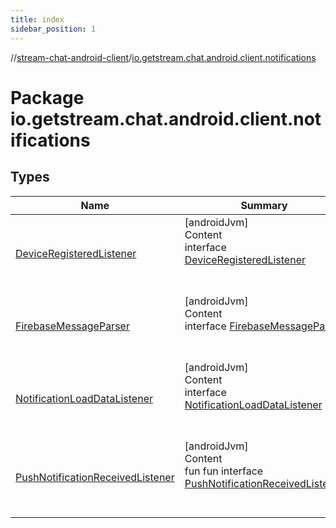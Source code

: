 ```yaml
---
title: index
sidebar_position: 1
---
```

//[stream-chat-android-client](../../index.md)/[io.getstream.chat.android.client.notifications](index.md)



# Package io.getstream.chat.android.client.notifications  


## Types  
  
|  Name |  Summary | 
|---|---|
| <a name="io.getstream.chat.android.client.notifications/DeviceRegisteredListener///PointingToDeclaration/"></a>[DeviceRegisteredListener](DeviceRegisteredListener/index.md)| <a name="io.getstream.chat.android.client.notifications/DeviceRegisteredListener///PointingToDeclaration/"></a>[androidJvm]  <br/>Content  <br/>interface [DeviceRegisteredListener](DeviceRegisteredListener/index.md)  <br/><br/><br/>|
| <a name="io.getstream.chat.android.client.notifications/FirebaseMessageParser///PointingToDeclaration/"></a>[FirebaseMessageParser](FirebaseMessageParser/index.md)| <a name="io.getstream.chat.android.client.notifications/FirebaseMessageParser///PointingToDeclaration/"></a>[androidJvm]  <br/>Content  <br/>interface [FirebaseMessageParser](FirebaseMessageParser/index.md)  <br/><br/><br/>|
| <a name="io.getstream.chat.android.client.notifications/NotificationLoadDataListener///PointingToDeclaration/"></a>[NotificationLoadDataListener](NotificationLoadDataListener/index.md)| <a name="io.getstream.chat.android.client.notifications/NotificationLoadDataListener///PointingToDeclaration/"></a>[androidJvm]  <br/>Content  <br/>interface [NotificationLoadDataListener](NotificationLoadDataListener/index.md)  <br/><br/><br/>|
| <a name="io.getstream.chat.android.client.notifications/PushNotificationReceivedListener///PointingToDeclaration/"></a>[PushNotificationReceivedListener](PushNotificationReceivedListener/index.md)| <a name="io.getstream.chat.android.client.notifications/PushNotificationReceivedListener///PointingToDeclaration/"></a>[androidJvm]  <br/>Content  <br/>fun fun interface [PushNotificationReceivedListener](PushNotificationReceivedListener/index.md)  <br/><br/><br/>|

